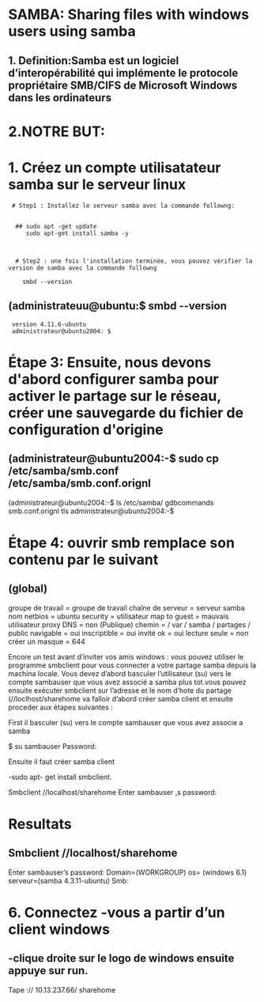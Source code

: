 
# SAMBA: Sharing files with windows users using samba  


## 1.	Definition:Samba est un logiciel d’interopérabilité qui implémente le protocole propriétaire SMB/CIFS de Microsoft Windows dans les ordinateurs 


# 2.NOTRE BUT:



# 1.	Créez un compte utilisatateur samba sur le serveur linux
   
 
     # Step1 : Installez le serveur samba avec la commande followng:  


      ## sudo apt -get update
         sudo apt-get install samba -y 
   
   
   
      # Step2 : une fois l'installation terminée, vous pouvez vérifier la version de samba avec la commande followng
        
        smbd --version
 
  ## (administrateuu@ubuntu:$ smbd --version
     version 4.11.6-ubuntu
     administrateur@ubuntu2004: $
 
# Étape 3: Ensuite, nous devons d'abord configurer samba pour activer le partage sur le réseau, créer une sauvegarde du fichier de configuration d'origine
 
## (administrateur@ubuntu2004:-$ sudo cp /etc/samba/smb.conf /etc/samba/smb.conf.orignl
 (administrateur@ubuntu2004:-$ ls /etc/samba/
 gdbcommands smb.conf.orignl tls
 administrateur@ubuntu2004:-$
 


# Étape 4: ouvrir smb remplace son contenu par le suivant

## (global)
groupe de travail = groupe de travail
chaîne de serveur = serveur samba
nom netbios = ubuntu
security = utilisateur
map to guest = mauvais utilisateur
proxy DNS = non
(Publique)
chemin = / var / samba / partages / public
navigable = oui
inscriptible = oui
invité ok = oui
lecture seule = non
créer un masque = 644

Encore un test avant d’inviter vos amis windows : vous pouvez utiliser le programme smbclient pour vous connecter a votre partage samba
depuis la machina locale. Vous devez d’abord basculer l’utilisateur (su) vers le compte sambauser que vous avez associé a samba plus tot.vous  pouvez ensuite exécuter smbclient sur l’adresse et le nom d’hote du partage (//loclhost/sharehome va falloir d’abord créer samba client et ensuite proceder aux étapes suivantes :


First il basculer (su) vers le compte sambauser que vous avez associe a samba


$ su sambauser 
Password:


Ensuite il faut créer samba client 


-sudo apt- get install smbclient.


Smbclient //localhost/sharehome
Enter sambauser ,s password:


# Resultats


##  Smbclient //localhost/sharehome 
Enter sambauser’s password:
Domain=(WORKGROUP) os= (windows 6.1)  serveur=(samba 4.3.11-ubuntu)
Smb: 



# 6. Connectez -vous a partir d’un client windows 



## -clique droite sur le logo de windows ensuite appuye sur run.
Tape :// 10.13.237.66/ sharehome








  








 
